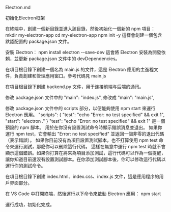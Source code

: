 Electron.md

初始化Electron框架

在終端中，創建一個新目錄並進入該目錄，然後初始化一個新的 npm 項目：
    mkdir my-electron-app
    cd my-electron-app
    npm init -y
    這樣會創建一個包含默認配置的 package.json 文件。

安裝 Electron：
    npm install electron --save-dev
    這會將 Electron 安裝為開發依賴，並更新 package.json 文件中的 devDependencies。

在項目根目錄下創建一個名為 main.js 的文件，這是 Electron 應用的主進程文件，負責創建和管理應用窗口。參考代碼見 main.js

在項目根目錄下創建 backend.py 文件，用于连接前端与后端的通讯。

修改 package.json 文件中的 "main": "index.js", 修改成 "main": "main.js",

修改 package.json 文件中的 scripts 部分，以便能夠使用 npm start 來運行 Electron 應用。
    "scripts": {
        "test": "echo \"Error: no test specified\" && exit 1",
        "start": "electron ."
    }
"test": "echo \"Error: no test specified\" && exit 1" 是一個預設的 npm 腳本。
用於在你沒有設置測試命令時顯示錯誤消息並退出。
如果你運行 npm test，它會輸出 "Error: no test specified" 並返回一個非零的退出代碼（表示錯誤）。
如果你目前沒有為項目設置測試腳本，也不打算使用 npm test 命令來運行測試，那麼你可以刪除這行代碼，
這樣在無意中運行 npm test 時就不會顯示這個錯誤。如果你打算在將來為項目添加測試，這行代碼可以作為一個提醒，
讓你知道目前還沒有設置測試腳本。在你添加測試腳本後，你可以修改這行代碼以運行你的測試命令。

在項目根目錄下創建 index.html、index.css、index.js 文件，這是應用程序的用戶界面部分。

在 VS Code 中打開終端，然後運行以下命令來啟動 Electron 應用：
    npm start

運行成功，初始化完成。